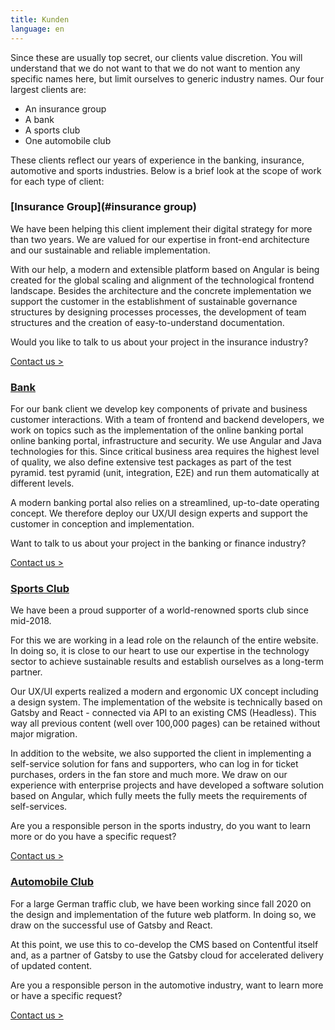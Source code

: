 ```yaml
---
title: Kunden
language: en
---
```


Since these are usually top secret, our clients value discretion. You will understand that we do not want to
that we do not want to mention any specific names here, but limit ourselves to generic industry names. Our
four largest clients are:

- An insurance group
- A bank
- A sports club
- One automobile club

These clients reflect our years of experience in the banking, insurance, automotive and sports industries.
Below is a brief look at the scope of work for each type of client:

### [Insurance Group](#insurance group)

We have been helping this client implement their digital strategy for more than two years. We are valued
for our expertise in front-end architecture and our sustainable and reliable implementation.

With our help, a modern and extensible platform based on Angular is being created for the global scaling
and alignment of the technological frontend landscape. Besides the architecture and the concrete implementation
we support the customer in the establishment of sustainable governance structures by designing processes
processes, the development of team structures and the creation of easy-to-understand documentation.

Would you like to talk to us about your project in the insurance industry?

[Contact us >](/contact)

### [Bank](#bank)

For our bank client we develop key components of private and business customer interactions. With a
team of frontend and backend developers, we work on topics such as the implementation of the online banking portal
online banking portal, infrastructure and security. We use Angular and Java technologies for this. Since
critical business area requires the highest level of quality, we also define extensive test packages as part of the test pyramid.
test pyramid (unit, integration, E2E) and run them automatically at different levels.

A modern banking portal also relies on a streamlined, up-to-date operating concept. We therefore deploy our
UX/UI design experts and support the customer in conception and implementation.

Want to talk to us about your project in the banking or finance industry?

[Contact us >](/contact)

### [Sports Club](#sportclub)

We have been a proud supporter of a world-renowned sports club since mid-2018.

For this we are working in a lead role on the relaunch of the entire website. In doing so, it is close to our heart to use our
expertise in the technology sector to achieve sustainable results and establish ourselves as a long-term partner.

Our UX/UI experts realized a modern and ergonomic UX concept including a design system. The implementation of the
website is technically based on Gatsby and React - connected via API to an existing CMS (Headless). This way
all previous content (well over 100,000 pages) can be retained without major migration.

In addition to the website, we also supported the client in implementing a self-service solution for fans and
supporters, who can log in for ticket purchases, orders in the fan store and much more. We draw on our
experience with enterprise projects and have developed a software solution based on Angular, which fully meets the
fully meets the requirements of self-services.

Are you a responsible person in the sports industry, do you want to learn more or do you have a specific request?

[Contact us >](/contact)

### [Automobile Club](#automobilclub)

For a large German traffic club, we have been working since fall 2020 on the design and implementation of the future
web platform. In doing so, we draw on the successful use of Gatsby and React.

At this point, we use this to co-develop the CMS based on Contentful itself and, as a partner of Gatsby
to use the Gatsby cloud for accelerated delivery of updated content.

Are you a responsible person in the automotive industry, want to learn more or have a specific request?

[Contact us >](/contact)
